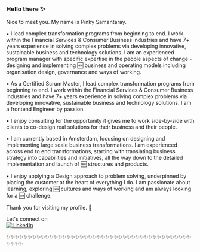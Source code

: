 ### Hello there :sparkles: 

Nice to meet you. My name is Pinky Samantaray. 

:black_small_square: I lead complex transformation programs from beginning to end. I work within the Financial Services & Consumer Business industries and have 7+ years experience in solving complex problems via developing innovative, sustainable business and technology solutions. I am an experienced program manager with specific expertise in the people aspects of change - designing and implementing :new: business and operating models including organisation design, governance and ways of working. 

:black_small_square: As a Certified Scrum Master, I lead complex transformation programs from beginning to end. I work within the Financial Services & Consumer Business industries and have 7+ years experience in solving complex problems via developing innovative, sustainable business and technology solutions. I am a frontend Engineer by passion.  

:black_small_square: I enjoy consulting for the opportunity it gives me to work side-by-side with clients to co-design real solutions for their business and their people.

:black_small_square: I am currently based in Amsterdam, focusing on designing and implementing large scale business transformations. I am experienced across end to end transformations, starting with translating business strategy into capabilities and initiatives, all the way down to the detailed implementation and launch of :new: structures and products. 

:black_small_square: I enjoy applying a Design approach to problem solving, underpinned by placing the customer at the heart of everything I do. I am passionate about learning, exploring :new: cultures and ways of working and am always looking for a :new: challenge. 




Thank you for visiting my profile. :rocket:



Let's connect on <br>
    <a href="https://www.linkedin.com/in/pinkysamantaray/"><img src="https://img.shields.io/badge/LinkedIn--_.svg?style=social&logo=linkedin" alt="LinkedIn"></a>

:sparkles::sparkles::sparkles::sparkles::sparkles::sparkles::sparkles::sparkles::sparkles::sparkles::sparkles::sparkles::sparkles::sparkles::sparkles::sparkles::sparkles::sparkles::sparkles::sparkles::sparkles::sparkles::sparkles::sparkles::sparkles::sparkles::sparkles::sparkles::sparkles::sparkles::sparkles::sparkles::sparkles::sparkles::sparkles::sparkles::sparkles::sparkles::sparkles::sparkles::sparkles::sparkles::sparkles::sparkles::sparkles::sparkles::sparkles:
<!--
**pinkysamantaray/pinkysamantaray** is a ✨ _special_ ✨ repository because its `README.md` (this file) appears on your GitHub profile.

Here are some ideas to get you started:

- 🔭 I’m currently working on ...
- 🌱 I’m currently learning ...
- 👯 I’m looking to collaborate on ...
- 🤔 I’m looking for help with ...
- 💬 Ask me about ...
- 📫 How to reach me: ...
- 😄 Pronouns: ...
- ⚡ Fun fact: ...
-->

